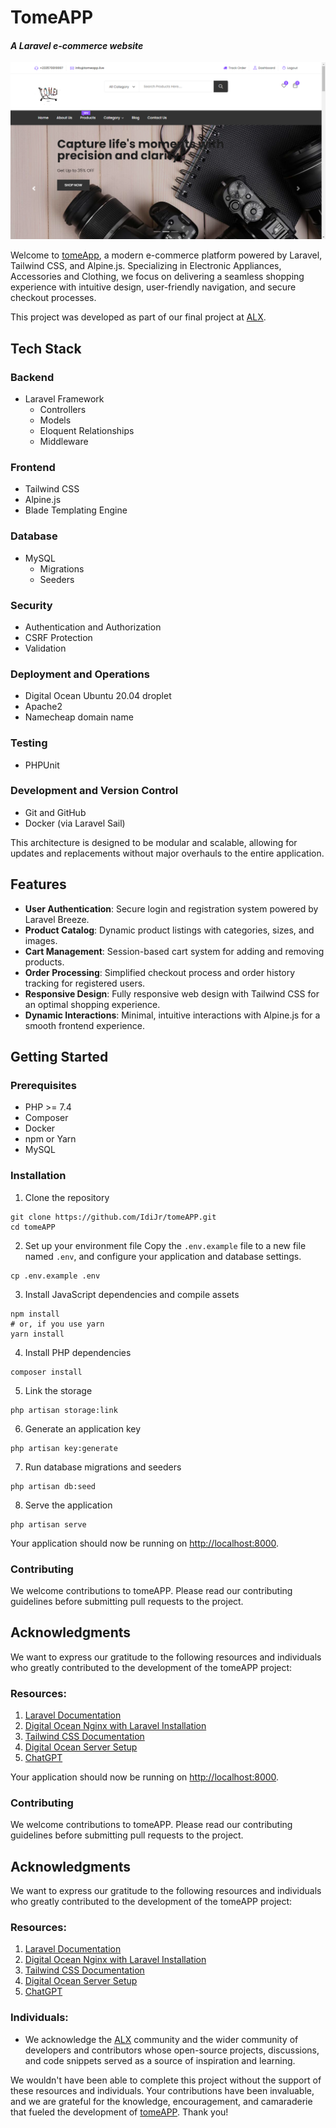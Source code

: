 # TomeAPP

#### *A Laravel e-commerce website*

![](./screenshots/Homepage.png)

Welcome to [tomeApp](https://tomeapp.live/), a modern e-commerce platform powered by Laravel, Tailwind CSS, and Alpine.js. Specializing in Electronic Appliances, Accessories and Clothing, we focus on delivering a seamless shopping experience with intuitive design, user-friendly navigation, and secure checkout processes.

This project was developed as part of our final project at [ALX](https://www.alxafrica.com/).

## Tech Stack

### Backend
- Laravel Framework
  - Controllers
  - Models
  - Eloquent Relationships
  - Middleware

### Frontend
- Tailwind CSS
- Alpine.js
- Blade Templating Engine

### Database
- MySQL
  - Migrations
  - Seeders

### Security
- Authentication and Authorization
- CSRF Protection
- Validation

### Deployment and Operations
- Digital Ocean Ubuntu 20.04 droplet
- Apache2
- Namecheap domain name

### Testing
- PHPUnit

### Development and Version Control
- Git and GitHub
- Docker (via Laravel Sail)

This architecture is designed to be modular and scalable, allowing for updates and replacements without major overhauls to the entire application.

## Features
- **User Authentication**: Secure login and registration system powered by Laravel Breeze.
- **Product Catalog**: Dynamic product listings with categories, sizes, and images.
- **Cart Management**: Session-based cart system for adding and removing products.
- **Order Processing**: Simplified checkout process and order history tracking for registered users.
- **Responsive Design**: Fully responsive web design with Tailwind CSS for an optimal shopping experience.
- **Dynamic Interactions**: Minimal, intuitive interactions with Alpine.js for a smooth frontend experience.

## Getting Started
### Prerequisites
- PHP >= 7.4
- Composer
- Docker
- npm or Yarn
- MySQL

### Installation
1. Clone the repository

```
git clone https://github.com/IdiJr/tomeAPP.git
cd tomeAPP
```
2. Set up your environment file
Copy the `.env.example` file to a new file named `.env`, and configure your application and database settings.
```
cp .env.example .env
```
3. Install JavaScript dependencies and compile assets
```
npm install
# or, if you use yarn
yarn install
```
4. Install PHP dependencies
```
composer install
```
5. Link the storage
```
php artisan storage:link
```
6. Generate an application key
```
php artisan key:generate
```
7. Run database migrations and seeders
```
php artisan db:seed
```
8. Serve the application
```
php artisan serve
```
Your application should now be running on [http://localhost:8000](http://localhost:8000).

### Contributing
We welcome contributions to tomeAPP. Please read our contributing guidelines before submitting pull requests to the project.

## Acknowledgments
We want to express our gratitude to the following resources and individuals who greatly contributed to the development of the tomeAPP project:

### Resources:
1. [Laravel Documentation](https://laravel.com/docs/10.x/installation)
2. [Digital Ocean Nginx with Laravel Installation](https://www.digitalocean.com/community/tutorials/how-to-install-and-configure-laravel-with-nginx-on-ubuntu-22-04)
3. [Tailwind CSS Documentation](https://tailwindcss.com/)
4. [Digital Ocean Server Setup](https://www.digitalocean.com/community/tutorials/initial-server-setup-with-ubuntu-20-04)
5. [ChatGPT](https://chat.openai.com)

Your application should now be running on [http://localhost:8000](http://localhost:8000).

### Contributing
We welcome contributions to tomeAPP. Please read our contributing guidelines before submitting pull requests to the project.

## Acknowledgments
We want to express our gratitude to the following resources and individuals who greatly contributed to the development of the tomeAPP project:

### Resources:
1. [Laravel Documentation](https://laravel.com/docs/10.x/installation)
2. [Digital Ocean Nginx with Laravel Installation](https://www.digitalocean.com/community/tutorials/how-to-install-and-configure-laravel-with-nginx-on-ubuntu-22-04)
3. [Tailwind CSS Documentation](https://tailwindcss.com/)
4. [Digital Ocean Server Setup](https://www.digitalocean.com/community/tutorials/initial-server-setup-with-ubuntu-20-04)
5. [ChatGPT](https://chat.openai.com)

### Individuals:
- We acknowledge the [ALX](https://www.alxafrica.com/) community and the wider community of developers and contributors whose open-source projects, discussions, and code snippets served as a source of inspiration and learning.

We wouldn't have been able to complete this project without the support of these resources and individuals. Your contributions have been invaluable, and we are grateful for the knowledge, encouragement, and camaraderie that fueled the development of [tomeAPP](https://tomeapp.live/). Thank you!
